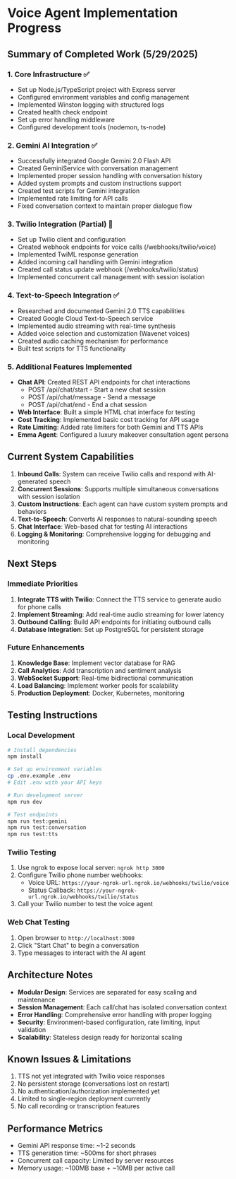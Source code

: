 # Voice Agent Implementation Progress

## Summary of Completed Work (5/29/2025)

### 1. Core Infrastructure ✅
- Set up Node.js/TypeScript project with Express server
- Configured environment variables and config management
- Implemented Winston logging with structured logs
- Created health check endpoint
- Set up error handling middleware
- Configured development tools (nodemon, ts-node)

### 2. Gemini AI Integration ✅
- Successfully integrated Google Gemini 2.0 Flash API
- Created GeminiService with conversation management
- Implemented proper session handling with conversation history
- Added system prompts and custom instructions support
- Created test scripts for Gemini integration
- Implemented rate limiting for API calls
- Fixed conversation context to maintain proper dialogue flow

### 3. Twilio Integration (Partial) 🚧
- Set up Twilio client and configuration
- Created webhook endpoints for voice calls (/webhooks/twilio/voice)
- Implemented TwiML response generation
- Added incoming call handling with Gemini integration
- Created call status update webhook (/webhooks/twilio/status)
- Implemented concurrent call management with session isolation

### 4. Text-to-Speech Integration ✅
- Researched and documented Gemini 2.0 TTS capabilities
- Created Google Cloud Text-to-Speech service
- Implemented audio streaming with real-time synthesis
- Added voice selection and customization (Wavenet voices)
- Created audio caching mechanism for performance
- Built test scripts for TTS functionality

### 5. Additional Features Implemented
- **Chat API**: Created REST API endpoints for chat interactions
  - POST /api/chat/start - Start a new chat session
  - POST /api/chat/message - Send a message
  - POST /api/chat/end - End a chat session
- **Web Interface**: Built a simple HTML chat interface for testing
- **Cost Tracking**: Implemented basic cost tracking for API usage
- **Rate Limiting**: Added rate limiters for both Gemini and TTS APIs
- **Emma Agent**: Configured a luxury makeover consultation agent persona

## Current System Capabilities

1. **Inbound Calls**: System can receive Twilio calls and respond with AI-generated speech
2. **Concurrent Sessions**: Supports multiple simultaneous conversations with session isolation
3. **Custom Instructions**: Each agent can have custom system prompts and behaviors
4. **Text-to-Speech**: Converts AI responses to natural-sounding speech
5. **Chat Interface**: Web-based chat for testing AI interactions
6. **Logging & Monitoring**: Comprehensive logging for debugging and monitoring

## Next Steps

### Immediate Priorities
1. **Integrate TTS with Twilio**: Connect the TTS service to generate audio for phone calls
2. **Implement Streaming**: Add real-time audio streaming for lower latency
3. **Outbound Calling**: Build API endpoints for initiating outbound calls
4. **Database Integration**: Set up PostgreSQL for persistent storage

### Future Enhancements
1. **Knowledge Base**: Implement vector database for RAG
2. **Call Analytics**: Add transcription and sentiment analysis
3. **WebSocket Support**: Real-time bidirectional communication
4. **Load Balancing**: Implement worker pools for scalability
5. **Production Deployment**: Docker, Kubernetes, monitoring

## Testing Instructions

### Local Development
```bash
# Install dependencies
npm install

# Set up environment variables
cp .env.example .env
# Edit .env with your API keys

# Run development server
npm run dev

# Test endpoints
npm run test:gemini
npm run test:conversation
npm run test:tts
```

### Twilio Testing
1. Use ngrok to expose local server: `ngrok http 3000`
2. Configure Twilio phone number webhooks:
   - Voice URL: `https://your-ngrok-url.ngrok.io/webhooks/twilio/voice`
   - Status Callback: `https://your-ngrok-url.ngrok.io/webhooks/twilio/status`
3. Call your Twilio number to test the voice agent

### Web Chat Testing
1. Open browser to `http://localhost:3000`
2. Click "Start Chat" to begin a conversation
3. Type messages to interact with the AI agent

## Architecture Notes

- **Modular Design**: Services are separated for easy scaling and maintenance
- **Session Management**: Each call/chat has isolated conversation context
- **Error Handling**: Comprehensive error handling with proper logging
- **Security**: Environment-based configuration, rate limiting, input validation
- **Scalability**: Stateless design ready for horizontal scaling

## Known Issues & Limitations

1. TTS not yet integrated with Twilio voice responses
2. No persistent storage (conversations lost on restart)
3. No authentication/authorization implemented yet
4. Limited to single-region deployment currently
5. No call recording or transcription features

## Performance Metrics

- Gemini API response time: ~1-2 seconds
- TTS generation time: ~500ms for short phrases
- Concurrent call capacity: Limited by server resources
- Memory usage: ~100MB base + ~10MB per active call